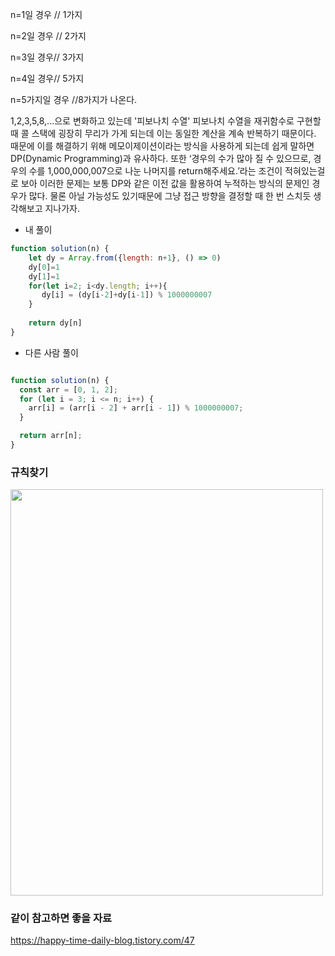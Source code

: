 n=1일 경우 // 1가지

n=2일 경우 // 2가지

n=3일 경우// 3가지

n=4일 경우// 5가지

n=5가지일 경우 //8가지가 나온다.

1,2,3,5,8,...으로 변화하고 있는데 '피보나치 수열'
피보나치 수열을 재귀함수로 구현할 때 콜 스택에 굉장히 무리가 가게 되는데 이는 동일한
계산을 계속 반복하기 때문이다. 때문에 이를 해결하기 위해 메모이제이션이라는 방식을 사용하게 되는데 쉽게 말하면 
DP(Dynamic Programming)과 유사하다. 또한  ‘경우의 수가 많아 질 수 있으므로, 경우의 수를 1,000,000,007으로 나눈 나머지를 return해주세요.’라는 조건이
적혀있는걸로 보아 이러한 문제는 보통 DP와 같은 이전 값을 활용하여 누적하는 방식의 문제인 경우가 많다. 물론 아닐 가능성도 있기때문에 그냥 접근 방향을 결정할 때 한 번 스치듯 생각해보고 지나가자.
- 내 풀이
```jsx
function solution(n) {
    let dy = Array.from({length: n+1}, () => 0)
    dy[0]=1
    dy[1]=1
    for(let i=2; i<dy.length; i++){
       dy[i] = (dy[i-2]+dy[i-1]) % 1000000007 
    }
    
    return dy[n] 
}
```

- 다른 사람 풀이
```jsx

function solution(n) {
  const arr = [0, 1, 2];
  for (let i = 3; i <= n; i++) {
    arr[i] = (arr[i - 2] + arr[i - 1]) % 1000000007;
  }

  return arr[n];
}
```
### 규칙찾기

<img src="https://user-images.githubusercontent.com/80194405/235822207-82e71327-3b82-4e98-9d82-5575bbce2d97.jpg" width="500" height="650"/>

### 같이 참고하면 좋을 자료
https://happy-time-daily-blog.tistory.com/47 



